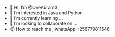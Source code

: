 - 👋 Hi, I’m @OneAbrah13
- 👀 I’m interested in Java and Python
- 🌱 I’m currently learning ...
- 💞️ I’m looking to collaborate on ...
- 📫 How to reach me , whatsApp +256779811546

<!---
OneAbrah13/OneAbrah13 is a ✨ special ✨ repository because its `README.md` (this file) appears on your GitHub profile.
You can click the Preview link to take a look at your changes.
--->
